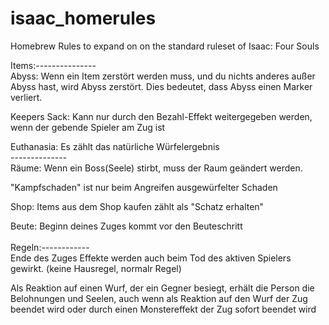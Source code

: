 # isaac_homerules
Homebrew Rules to expand on on the standard ruleset of Isaac: Four Souls

Items:---------------<br />
Abyss:
Wenn ein Item zerstört werden muss, und du nichts anderes außer Abyss hast, wird Abyss zerstört. Dies bedeutet, dass Abyss einen Marker verliert.

Keepers Sack:
Kann nur durch den Bezahl-Effekt weitergegeben werden, wenn der gebende Spieler am Zug ist

Euthanasia:
Es zählt das natürliche Würfelergebnis<br />
--------------<br />
Räume:
Wenn ein Boss(Seele) stirbt, muss der Raum geändert werden.

"Kampfschaden" ist nur beim Angreifen ausgewürfelter Schaden

Shop:
Items aus dem Shop kaufen zählt als "Schatz erhalten"

Beute:
Beginn deines Zuges kommt vor den Beuteschritt<br />
<br />
Regeln:------------<br />
Ende des Zuges Effekte werden auch beim Tod des aktiven Spielers gewirkt. (keine Hausregel, normalr Regel)

Als Reaktion auf einen Wurf, der ein Gegner besiegt, erhält die Person die Belohnungen und Seelen, auch wenn als Reaktion auf den Wurf der Zug beendet wird oder durch einen Monstereffekt der Zug sofort beendet wird

